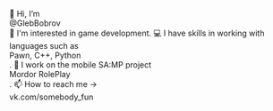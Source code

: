 👋 Hi, I’m <br>@GlebBobrov</br>
👀 I'm interested in game development.
💻 I have skills in working with languages ​​such as <br>Pawn, C++, Python</br>.
💼 I work on the mobile SA:MP project <br>Mordor RolePlay</br>.
📫 How to reach me -> <br>vk.com/somebody_fun</b>

